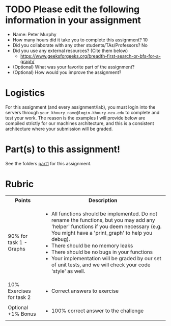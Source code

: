 # TODO Please edit the following information in your assignment

- Name: Peter Murphy
- How many hours did it take you to complete this assignment? 10
- Did you collaborate with any other students/TAs/Professors? No
- Did you use any external resources? (Cite them below)
  - https://www.geeksforgeeks.org/breadth-first-search-or-bfs-for-a-graph/
- (Optional) What was your favorite part of the assignment?
- (Optional) How would you improve the assignment?

# Logistics

For this assignment (and every assignment/lab), you must login into the servers through `your_khoury_name@login.khoury.neu.edu` to complete and test your work. The reason is the examples I will provide below are compiled strictly for our machines architecture, and this is a consistent architecture where your submission will be graded.

# Part(s) to this assignment!

See the folders [part1](./part1/) for this assignment.

# Rubric

<table>
  <tbody>
    <tr>
      <th>Points</th>
      <th align="center">Description</th>
    </tr>
    <tr>
      <td>90% for task 1 - Graphs </td>
	    <td align="left"><ul><li>All functions should be implemented. Do not rename the functions, but you may add any 'helper' functions if you deem necessary (e.g. You might have a 'print_graph' to help you debug).</li><li>There should be no memory leaks</li><li>There should be no bugs in your functions </li><li>Your implementation will be graded by our set of unit tests, and we will check your code 'style' as well.</li></ul></td>
    </tr>
    <tr>
      <td>10% Exercises for task 2 </td>
      <td align="left"><ul><li>Correct answers to exercise</li></ul></td>
    </tr>    
    <tr>
      <td>Optional +1% Bonus</td>
      <td align="left"><ul><li>100% correct answer to the challenge</li></ul></td>
    </tr>     
  </tbody>
</table> 

